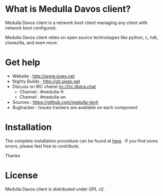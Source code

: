 # What is Medulla Davos client?
 
Medulla Davos client is a network boot client managing any client with network boot configured.

Medulla Davos client relies on open source technologies like python, c, hdt, clonezilla, and even more.

# Get help

* Website : <http://www.siveo.net>
* Nighty Builds : <http://git.siveo.net>
* Discuss on IRC chanel [irc://irc.libera.chat](https://web.libera.chat/)
  * Channel : #medulla-fr
  * Channel : #medulla-en
* Sources : <https://github.com/medulla-tech>
* Bugtracker : Issues trackers are available on each component


# Installation

The complete installation procedure can be found at [here](https://github.com/medulla-tech/integration/tree/main/ansible)
.
If you find some errors, please feel free to contribute.

Thanks

# License

Medulla Davos client is distributed under GPL v2. 
